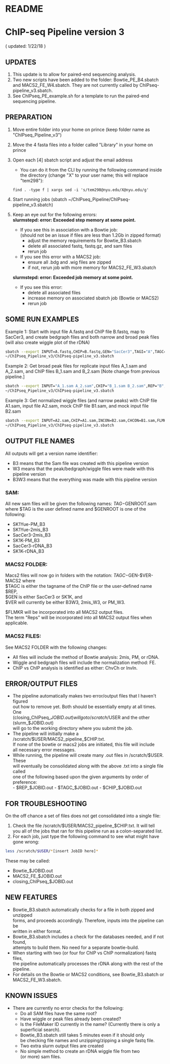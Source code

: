 # README
# ChIP-seq Pipeline version 3 
( updated: 1/22/18 )

## UPDATES
1. This update is to allow for paired-end sequencing analysis.
2. Two new scripts have been added to the folder: Bowtie_PE_B4.sbatch
   and MACS2_FE_W4.sbatch. They are not currently called by 
   ChIPseq-pipeline_v3.sbatch.
3. See ChIPseq_PE_example.sh for a template to run the paired-end
   sequencing pipeline.


## PREPARATION
1. Move entire folder into your home on prince (keep folder name as
   "ChIPseq_Pipeline_v3")
2. Move the 4 fasta files into a folder called "Library" in your home on prince
3. Open each [4] sbatch script and adjust the email address
    * You can do it from the CLI by running the following command inside
the directory (change "X" to your user name; this will replace "tem298"):

    `find . -type f | xargs sed -i 's/tem298@nyu.edu/X@nyu.edu/g'`

4. Start running jobs (sbatch ~/ChIPseq_Pipeline/ChIPseq-pipeline_v3.sbatch)
5. Keep an eye out for the following errors:  
   **slurmstepd: error: Exceeded step memory at some point.**  
   - If you see this in association with a Bowtie job:  
     (should not be an issue if files are less than 1.2Gb in zipped format)  
     - adjust the memory requirements for Bowtie_B3.sbatch   
     - delete all associated fastq, fastq.gz, and sam files   
     - rerun job  
   - If you see this error with a MACS2 job:  
     - ensure all .bdg and .wig files are zipped    
     - if not, rerun job with more memory for MACS2_FE_W3.sbatch

   **slurmstepd: error: Exceeded job memory at some point.**  
   - If you see this error:  
     - delete all associated files   
     - increase memory on associated sbatch job (Bowtie or MACS2)   
     - rerun job

## SOME RUN EXAMPLES
Example 1: Start with input file A.fastq and ChIP file B.fastq, map to SacCer3, 
and create bedgraph files and both narrow and broad peak files 
(will also create wiggle plot of the rDNA)
```Bash
sbatch --export INPUT=A.fastq,CHIP=B.fastq,GEN="SacCer3",TAGI="A",TAGC="B",PEAK="BOTH" \ 
~/ChIPseq_Pipeline_v3/ChIPseq-pipeline_v3.sbatch
```

Example 2: Get broad peak files for replicate input files A_1.sam and A_2.sam, and
ChIP files B_1.sam and B_2.sam [Note change from previous pipeline.]
```Bash
sbatch --export INPUT="A_1.sam A_2.sam",CHIP="B_1.sam B_2.sam",REP="B",FLMKR="1-3",PEAK="BROAD",WIG="F" \
~/ChIPseq_Pipeline_v3/ChIPseq-pipeline_v3.sbatch
```

Example 3: Get normalized wiggle files (and narrow peaks) with ChIP file A1.sam, input file A2.sam,
mock ChIP file B1.sam, and mock input file B2.sam
```Bash
sbatch --export INPUT=A2.sam,CHIP=A1.sam,INCON=B2.sam,CHCON=B1.sam,FLMKR="1-2" \
~/ChIPseq_Pipeline_v3/ChIPseq-pipeline_v3.sbatch
```

## OUTPUT FILE NAMES
All outputs will get a version name identifier:
  - B3 means that the Sam file was created with this pipeline version
  - W3 means that the peak/bedgraph/wiggle files were made with this pipeline version
  - B3W3 means that the everything was made with this pipeline version

### SAM:
All new sam files will be given the following names: $TAG-$GENROOT.sam
where $TAG is the user defined name and $GENROOT is one of the following:
  - SK1Yue-PM_B3
  - SK1Yue-2mis_B3
  - SacCer3-2mis_B3
  - SK1K-PM_B3
  - SacCer3-rDNA_B3
  - SK1K-rDNA_B3

### MACS2 FOLDER:
Macs2 files will now go in folders with the notation: $TAGC-$GEN-$VER-MACS2 where  
  $TAGC is either the tagname of the ChIP file or the user-defined name $REP,  
  $GEN is either SacCer3 or SK1K, and  
  $VER will currently be either B3W3, 2mis_W3, or PM_W3.

$FLMKR will be incorporated into all MACS2 output files.  
The term "Reps" will be incorporated into all MACS2 output files when applicable.

### MACS2 FILES:
See MACS2 FOLDER with the following changes:
  - All files will include the method of Bowtie analysis: 2mis, PM, or rDNA.
  - Wiggle and bedgraph files will include the normalization method: FE.
  - ChIP vs ChIP analysis is identified as either: ChvCh or InvIn.

## ERROR/OUTPUT FILES
- The pipeline automatically makes two error/output files that I haven't figured  
  out how to remove yet. Both should be essentially empty at all times. One   
  (closing_ChIPseq_$JOBID.out) will go to /scratch/$USER and the other (slurm_$JOBID.out)  
  will go to the working directory where you submit the job.  
- The pipeline will initially make a /scratch/$USER/MACS2_pipeline_$CHIP.txt.  
  If none of the bowtie or macs2 jobs are initiated, this file will include  
  all necessary error messages.
- While running, the pipeline will create many .out files in /scratch/$USER. These   
  will eventually be consolidated along with the above .txt into a single file called  
  one of the following based upon the given arguments by order of preference:  
       - $REP_$JOBID.out
       - $TAGC_$JOBID.out
       - $CHIP_$JOBID.out

## FOR TROUBLESHOOTING
On the off chance a set of files does not get consolidated into a single file:
1) Check the file /scratch/$USER/MACS2_pipeline_$CHIP.txt. It will tell   
   you all of the jobs that ran for this pipeline run as a colon-separated list.
2) For each job, just type the following command to see what might have gone wrong: 
```Bash
less /scratch/$USER/*[insert JobID here]* 
```  
 These may be called:  
   - Bowtie_$JOBID.out  
   - MACS2_FE_$JOBID.out  
   - closing_ChIPseq_$JOBID.out  

## NEW FEATURES
- Bowtie_B3.sbatch automatically checks for a file in both zipped and unzipped   
  forms, and proceeds accordingly. Therefore, inputs into the pipeline can be   
  written in either format.
- Bowtie_B3.sbatch includes a check for the databases needed, and if not found,   
  attempts to build them. No need for a separate bowtie-build.
- When starting with two (or four for ChIP vs ChIP normalization) fastq files,   
  the pipeline automatically processes the rDNA along with the rest of the pipeline.
- For details on the Bowtie or MACS2 conditions, see Bowtie_B3.sbatch or  
  MACS2_FE_W3.sbatch.

## KNOWN ISSUES
- There are currently no error checks for the following:
  - Do all SAM files have the same root?
  - Have wiggle or peak files already been created?
  - Is the FileMaker ID currently in the name? (Currently there is only a   
    superficial search).
  - Bowtie_B3.sbatch still takes 5 minutes even if it should only  
    be checking file names and unzipping/zipping a single fastq file.
  - Two extra slurm output files are created
  - No simple method to create an rDNA wiggle file from two  
       (or more) sam files.

